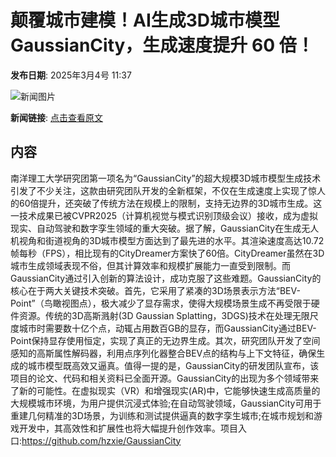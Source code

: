 # 颠覆城市建模！AI生成3D城市模型GaussianCity，生成速度提升 60 倍！

**发布日期**: 2025年3月4号 11:37

![新闻图片](https://pic.chinaz.com/thumb/2025/0304/25030411372715350540.jpg)

**新闻链接**: [点击查看原文](https://www.aibase.com/zh/news/15921)

## 内容

南洋理工大学研究团第一项名为“GaussianCity”的超大规模3D城市模型生成技术引发了不少关注，这款由研究团队开发的全新框架，不仅在生成速度上实现了惊人的60倍提升，还突破了传统方法在规模上的限制，支持无边界的3D城市生成。这一技术成果已被CVPR2025（计算机视觉与模式识别顶级会议）接收，成为虚拟现实、自动驾驶和数字孪生领域的重大突破。据了解，GaussianCity在生成无人机视角和街道视角的3D城市模型方面达到了最先进的水平。其渲染速度高达10.72帧每秒（FPS），相比现有的CityDreamer方案快了60倍。CityDreamer虽然在3D城市生成领域表现不俗，但其计算效率和规模扩展能力一直受到限制。而GaussianCity通过引入创新的算法设计，成功克服了这些难题。GaussianCity的核心在于两大关键技术突破。首先，它采用了紧凑的3D场景表示方法“BEV-Point”（鸟瞰视图点），极大减少了显存需求，使得大规模场景生成不再受限于硬件资源。传统的3D高斯溅射(3D Gaussian Splatting，3DGS)技术在处理无限尺度城市时需要数十亿个点，动辄占用数百GB的显存，而GaussianCity通过BEV-Point保持显存使用恒定，实现了真正的无边界生成。其次，研究团队开发了空间感知的高斯属性解码器，利用点序列化器整合BEV点的结构与上下文特征，确保生成的城市模型既高效又逼真。值得一提的是，GaussianCity的研发团队宣布，该项目的论文、代码和相关资料已全面开源。GaussianCity的出现为多个领域带来了新的可能性。在虚拟现实（VR）和增强现实(AR)中，它能够快速生成高质量的大规模城市环境，为用户提供沉浸式体验;在自动驾驶领域，GaussianCity可用于重建几何精准的3D场景，为训练和测试提供逼真的数字孪生城市;在城市规划和游戏开发中，其高效性和扩展性也将大幅提升创作效率。项目入口:https://github.com/hzxie/GaussianCity
